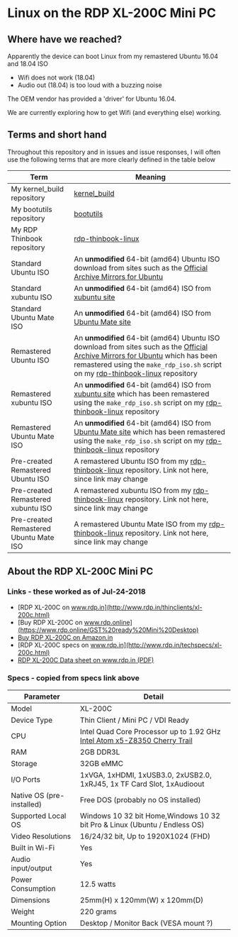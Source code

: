 # Linux on the RDP XL-200C Mini PC

## Where have we reached?
Apparently the device can boot Linux from my remastered Ubuntu 16.04 and 18.04 ISO
- Wifi does not work (18.04)
- Audio out (18.04) is too loud with a buzzing noise

The OEM vendor has provided a 'driver' for Ubuntu 16.04.

We are currently exploring how to get Wifi (and everything else) working.

## Terms and short hand
Throughout this repository and in issues and issue responses, I will often use the following terms that are more clearly defined in the table below

| Term | Meaning |
| ---- | ------- |
| My kernel_build repository | [kernel_build](https://github.com/sundarnagarajan/kernel_build) |
| My bootutils repository | [bootutils](https://github.com/sundarnagarajan/bootutils) |
| My RDP Thinbook repository | [rdp-thinbook-linux](https://github.com/sundarnagarajan/rdp-thinbook-linux) |
| Standard Ubuntu ISO | An **unmodified** 64-bit (amd64) Ubuntu ISO download from sites such as the [Official Archive Mirrors for Ubuntu](https://launchpad.net/ubuntu/+archivemirrors) |
| Standard xubuntu ISO | An **unmodified** 64-bit (amd64) ISO from [xubuntu site](https://xubuntu.org/download) |
| Standard Ubuntu Mate ISO | An **unmodified** 64-bit (amd64) ISO from [Ubuntu Mate site](https://ubuntu-mate.org/download/) |
| Remastered Ubuntu ISO | An **unmodified** 64-bit (amd64) Ubuntu ISO download from sites such as the [Official Archive Mirrors for Ubuntu](https://launchpad.net/ubuntu/+archivemirrors) which has been remastered using the ```make_rdp_iso.sh``` script on my [rdp-thinbook-linux](https://github.com/sundarnagarajan/rdp-thinbook-linux) repository |
| Remastered xubuntu ISO | An **unmodified** 64-bit (amd64) ISO from [xubuntu site](https://xubuntu.org/download) which has been remastered using the ```make_rdp_iso.sh``` script on my [rdp-thinbook-linux](https://github.com/sundarnagarajan/rdp-thinbook-linux) repository |
| Remastered Ubuntu Mate ISO | An **unmodified** 64-bit (amd64) ISO from [Ubuntu Mate site](https://ubuntu-mate.org/download/) which has been remastered using the ```make_rdp_iso.sh``` script on my [rdp-thinbook-linux](https://github.com/sundarnagarajan/rdp-thinbook-linux) repository |
| Pre-created Remastered Ubuntu ISO | A remastered Ubuntu ISO from my [rdp-thinbook-linux](https://github.com/sundarnagarajan/rdp-thinbook-linux) repository. Link not here, since link may change |
| Pre-created Remastered xubuntu ISO | A remastered xubuntu ISO from my [rdp-thinbook-linux](https://github.com/sundarnagarajan/rdp-thinbook-linux) repository. Link not here, since link may change |
| Pre-created Remastered Ubuntu Mate ISO | A remastered Ubuntu Mate ISO from my [rdp-thinbook-linux](https://github.com/sundarnagarajan/rdp-thinbook-linux) repository. Link not here, since link may change |


## About the RDP XL-200C Mini PC
### Links - these worked as of Jul-24-2018
- [RDP XL-200C on www.rdp.in](http://www.rdp.in/thinclients/xl-200c.html)
- [Buy RDP XL-200C on www.rdp.online](https://www.rdp.online/GST%20ready%20Mini%20Desktop)
- [Buy RDP XL-200C on Amazon.in](https://www.amazon.in/RDP-Client-XL-200c-Processor-Storage/dp/B07DKSC5BL)
- [RDP XL-200C specs on www.rdp.in](http://www.rdp.in/techspecs/xl-200c.html)
- [RDP XL-200C Data sheet on www.rdp.in (PDF)](https://rdpdrive.app.box.com/s/1jc0ah5q8c94yoj2erii31e2gmdp8v0r)
### Specs - copied from specs link above

| Parameter | Detail |
| ----- | ----- |
| Model | XL-200C |
| Device Type | Thin Client / Mini PC / VDI Ready |
| CPU | Intel Quad Core Processor up to 1.92 GHz [Intel Atom x5-Z8350 Cherry Trail](https://ark.intel.com/products/93361/Intel-Atom-x5-Z8350-Processor-2M-Cache-up-to-1_92-GHz) |
| RAM | 2GB DDR3L |
| Storage | 32GB eMMC |
| I/O Ports | 1xVGA, 1xHDMI, 1xUSB3.0, 2xUSB2.0, 1xRJ45, 1x TF Card Slot, 1xAudioout |
| Native OS (pre-installed) | Free DOS (probably no OS installed) |
| Supported Local OS | Windows 10 32 bit Home,Windows 10 32 bit Pro & Linux (Ubuntu / Endless OS) |
| Video Resolutions | 16/24/32 bit, Up to 1920X1024 (FHD) |
| Built in Wi-Fi | Yes |
| Audio input/output | Yes |
| Power Consumption | 12.5 watts |
| Dimensions | 25mm(H) x 120mm(W) x 120mm(D) |
| Weight | 220 grams |
| Mounting Option | Desktop / Monitor Back (VESA mount ?) |
